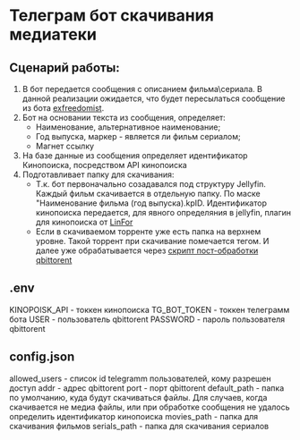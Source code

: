# Телеграм бот скачивания медиатеки

## Сценарий работы:
1. В бот передается сообщения с описанием фильма\сериала. В данной реализации ожидается, что будет пересылаться сообщение из бота [exfreedomist](https://github.com/exfreedomist/telegram_bots). 
2. Бот на основании текста из сообщения, определяет:
	- Наименование, альтернативное наименование;
	- Год выпуска, маркер - является ли фильм сериалом;
	- Магнет ссылку
4. На базе данные из сообщения определяет идентификатор Кинопоиска, посредством API кинопоиска
5. Подготавливает папку для скачивания:
	- Т.к. бот первоначально созадавался под структуру Jellyfin. Каждый фильм скачивается в отдельную папку. По маске "Наименование фильма (год выпуска).kpID. Идентификатор кинопоиска передается, для явного определяния в jellyfin, плагин для кинопоиска от [LinFor](https://github.com/LinFor/jellyfin-plugin-kinopoisk)
	- Если в скачиваемом торренте уже есть папка на верхнем уровне. Такой торрент при скачивание помечается тегом. И далее уже обрабатывается через  [скрипт пост-обработки qbittorent](https://github.com/Rewertkin/rename_folder_by_tag_script_qbittorent)

 
## .env
KINOPOISK_API - токкен кинопоиска
TG_BOT_TOKEN - токкен телеграмм бота 
USER - пользователь qbittorent 
PASSWORD - пароль пользователя qbittorent 

## config.json
allowed_users - список id telegramm пользователей, кому разрешен доступ
addr - адрес qbittorent
port - порт qbittorent
default_path - папка по умолчанию, куда будут скачиваться файлы. Для случаев, когда скачивается не медиа файлы, или при обработке сообщения не удалось определить идентификатор кинопоиска
movies_path - папка для скачивания фильмов
serials_path - папка для скачивания сериалов